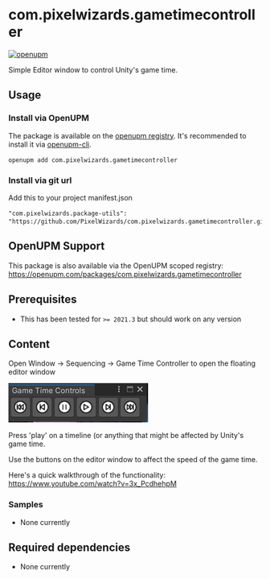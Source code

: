 com.pixelwizards.gametimecontroller
=========================

[![openupm](https://img.shields.io/npm/v/com.pixelwizards.gametimecontroller?label=openupm&registry_uri=https://package.openupm.com)](https://openupm.com/packages/com.pixelwizards.gametimecontroller/)

Simple Editor window to control Unity's game time.

Usage
--------------

### Install via OpenUPM

The package is available on the [openupm registry](https://openupm.com). It's recommended to install it via [openupm-cli](https://github.com/openupm/openupm-cli).

```
openupm add com.pixelwizards.gametimecontroller
```

### Install via git url

Add this to your project manifest.json

```
"com.pixelwizards.package-utils": "https://github.com/PixelWizards/com.pixelwizards.gametimecontroller.git",
```

OpenUPM Support
----------------

This package is also available via the OpenUPM scoped registry: 
https://openupm.com/packages/com.pixelwizards.gametimecontroller

Prerequisites
---------------
* This has been tested for `>= 2021.3` but should work on any version 

Content
----------------

Open Window -> Sequencing -> Game Time Controller to open the floating editor window

![Main Window](/images/gametimecontrollerwindow.png)


Press 'play' on a timeline (or anything that might be affected by Unity's game time.

Use the buttons on the editor window to affect the speed of the game time.

Here's a quick walkthrough of the functionality:
https://www.youtube.com/watch?v=3x_PcdhehpM

### Samples

* None currently

Required dependencies
---------------

* None currently
